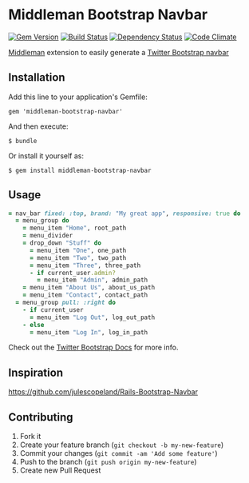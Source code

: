 # Middleman Bootstrap Navbar

[![Gem Version](https://badge.fury.io/rb/middleman-bootstrap-navbar.png)](http://badge.fury.io/rb/middleman-bootstrap-navbar)
[![Build Status](https://secure.travis-ci.org/krautcomputing/middleman-bootstrap-navbar.png)](http://travis-ci.org/krautcomputing/middleman-bootstrap-navbar)
[![Dependency Status](https://gemnasium.com/krautcomputing/middleman-bootstrap-navbar.png)](https://gemnasium.com/krautcomputing/middleman-bootstrap-navbar)
[![Code Climate](https://codeclimate.com/github/krautcomputing/middleman-bootstrap-navbar.png)](https://codeclimate.com/github/krautcomputing/middleman-bootstrap-navbar)

[Middleman](http://middlemanapp.com/) extension to easily generate a [Twitter Bootstrap navbar](http://twitter.github.io/bootstrap/components.html#navbar)

## Installation

Add this line to your application's Gemfile:

    gem 'middleman-bootstrap-navbar'

And then execute:

    $ bundle

Or install it yourself as:

    $ gem install middleman-bootstrap-navbar

## Usage

```ruby
= nav_bar fixed: :top, brand: "My great app", responsive: true do
  = menu_group do
    = menu_item "Home", root_path
    = menu_divider
    = drop_down "Stuff" do
      = menu_item "One", one_path
      = menu_item "Two", two_path
      = menu_item "Three", three_path
      - if current_user.admin?
        = menu_item "Admin", admin_path
    = menu_item "About Us", about_us_path
    = menu_item "Contact", contact_path
  = menu_group pull: :right do
    - if current_user
      = menu_item "Log Out", log_out_path
    - else
      = menu_item "Log In", log_in_path
 ```

Check out the [Twitter Bootstrap Docs](http://twitter.github.io/bootstrap/components.html#navbar) for more info.

## Inspiration

https://github.com/julescopeland/Rails-Bootstrap-Navbar

## Contributing

1. Fork it
2. Create your feature branch (`git checkout -b my-new-feature`)
3. Commit your changes (`git commit -am 'Add some feature'`)
4. Push to the branch (`git push origin my-new-feature`)
5. Create new Pull Request
